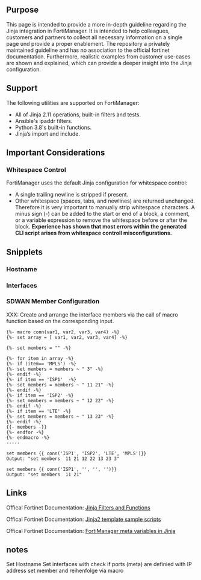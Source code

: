 ## Purpose
This page is intended to provide a more in-depth guideline regarding the Jinja integration in FortiManager.
It is intended to help colleagues, customers and partners to collect all necessary information on a single page und provide a proper enablement.
The repository a privately maintained guideline and has no association to the official fortinet documentation.
Furthermore, realistic examples from customer use-cases are shown and explained, which can provide a deeper insight into the Jinja configuration.


## Support
The following utilities are supported on FortiManager:
- All of Jinja 2.11 operations, built-in filters and tests.
- Ansible's ipaddr filters.
- Python 3.8's built-in functions.
- Jinja’s import and include.


## Important Considerations
### Whitespace Control
FortiManager uses the default Jinja configuration for whitespace control:
- A single trailing newline is stripped if present.
- Other whitespace (spaces, tabs, and newlines) are returned unchanged.
Therefore it is very important to manually strip whitespace characters. A minus sign (-) can be added to the start or end of a block, a comment, or a variable expression to remove the whitespace before or after the block.
**Experience has shown that most errors within the generated CLI script arises from whitespace controll misconfigurations.** 


## Snipplets
### Hostname
### Interfaces
### SDWAN Member Configuration
XXX: Create and arrange the interface members via the call of macro function based on the corresponding input.
```
{%- macro conn(var1, var2, var3, var4) -%}
{%- set array = [ var1, var2, var3, var4] -%}

{%- set members = "" -%} 

{%- for item in array -%}
{%- if (item== 'MPLS') -%} 
{%- set members = members ~ " 3" -%}
{%- endif -%}
{%- if item == 'ISP1'  -%}
{%- set members = members ~ " 11 21" -%}
{%- endif -%}
{%- if item == 'ISP2' -%} 
{%- set members = members ~ " 12 22" -%}
{%- endif -%}
{%- if item == 'LTE' -%} 
{%- set members = members ~ " 13 23" -%}
{%- endif -%}
{{- members -}}
{%- endfor -%}
{%- endmacro -%}
-----

set members {{ conn('ISP1', 'ISP2', 'LTE', 'MPLS')}}
Output: "set members  11 21 12 22 13 23 3"

set members {{ conn('ISP1', '', '', '')}}
Output: "set members  11 21"
```

## Links
Offical Fortinet Documentation: [Jinja Filters and Functions](https://docs.fortinet.com/document/fortimanager/7.4.1/jinja-filters-and-functions/130068/supported-filters-and-functions)

Offical Fortinet Documentation: [Jinja2 template sample scripts](https://docs.fortinet.com/document/fortimanager/7.2.0/new-features/761880/jinja2-template-sample-scripts)

Offical Fortinet Documentation: [FortiManager meta variables in Jinja](https://docs.fortinet.com/document/fortimanager/7.4.1/jinja-filters-and-functions/456481/fortimanager-meta-variables-in-jinja)

## notes
Set Hostname
Set interfaces with check if ports (meta) are definied with IP address
set member and reihenfolge via macro
